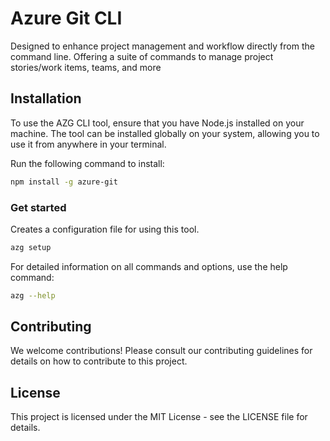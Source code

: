 # Azure Git CLI

Designed to enhance project management and workflow directly from the command line. Offering a suite of commands to manage project stories/work items, teams, and more

## Installation

To use the AZG CLI tool, ensure that you have Node.js installed on your machine. The tool can be installed globally on your system, allowing you to use it from anywhere in your terminal.

Run the following command to install:

```bash
npm install -g azure-git
```

### Get started

Creates a configuration file for using this tool.

```bash
azg setup
```

For detailed information on all commands and options, use the help command:

```bash
azg --help
```

## Contributing

We welcome contributions! Please consult our contributing guidelines for details on how to contribute to this project.

## License

This project is licensed under the MIT License - see the LICENSE file for details.

